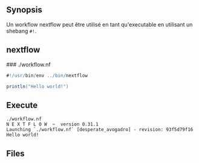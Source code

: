 ## Synopsis
Un workflow nextflow peut être utilisé en tant qu'executable en utilisant un shebang `#!`.

## nextflow

### ./workflow.nf

```groovy
#!/usr/bin/env ../bin/nextflow

println("Hello world!")

```


## Execute

```
./workflow.nf
N E X T F L O W  ~  version 0.31.1
Launching `./workflow.nf` [desperate_avogadro] - revision: 93f5d79f16
Hello world!
```


## Files

```
```


